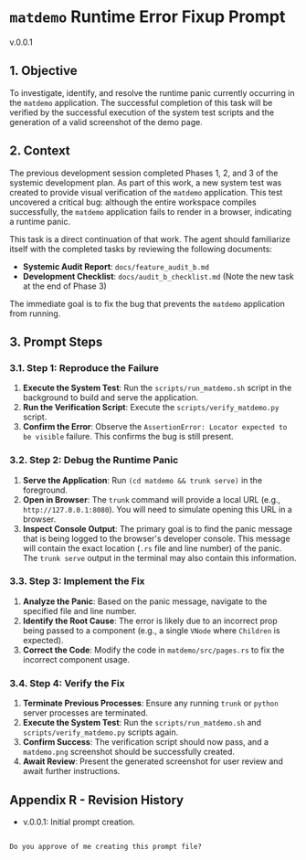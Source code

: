 # `matdemo` Runtime Error Fixup Prompt
v.0.0.1

## 1. Objective

To investigate, identify, and resolve the runtime panic currently occurring in the `matdemo` application. The successful completion of this task will be verified by the successful execution of the system test scripts and the generation of a valid screenshot of the demo page.

## 2. Context

The previous development session completed Phases 1, 2, and 3 of the systemic development plan. As part of this work, a new system test was created to provide visual verification of the `matdemo` application. This test uncovered a critical bug: although the entire workspace compiles successfully, the `matdemo` application fails to render in a browser, indicating a runtime panic.

This task is a direct continuation of that work. The agent should familiarize itself with the completed tasks by reviewing the following documents:
-   **Systemic Audit Report**: `docs/feature_audit_b.md`
-   **Development Checklist**: `docs/audit_b_checklist.md` (Note the new task at the end of Phase 3)

The immediate goal is to fix the bug that prevents the `matdemo` application from running.

## 3. Prompt Steps

### 3.1. Step 1: Reproduce the Failure

1.  **Execute the System Test**: Run the `scripts/run_matdemo.sh` script in the background to build and serve the application.
2.  **Run the Verification Script**: Execute the `scripts/verify_matdemo.py` script.
3.  **Confirm the Error**: Observe the `AssertionError: Locator expected to be visible` failure. This confirms the bug is still present.

### 3.2. Step 2: Debug the Runtime Panic

1.  **Serve the Application**: Run `(cd matdemo && trunk serve)` in the foreground.
2.  **Open in Browser**: The `trunk` command will provide a local URL (e.g., `http://127.0.0.1:8080`). You will need to simulate opening this URL in a browser.
3.  **Inspect Console Output**: The primary goal is to find the panic message that is being logged to the browser's developer console. This message will contain the exact location (`.rs` file and line number) of the panic. The `trunk serve` output in the terminal may also contain this information.

### 3.3. Step 3: Implement the Fix

1.  **Analyze the Panic**: Based on the panic message, navigate to the specified file and line number.
2.  **Identify the Root Cause**: The error is likely due to an incorrect prop being passed to a component (e.g., a single `VNode` where `Children` is expected).
3.  **Correct the Code**: Modify the code in `matdemo/src/pages.rs` to fix the incorrect component usage.

### 3.4. Step 4: Verify the Fix

1.  **Terminate Previous Processes**: Ensure any running `trunk` or `python` server processes are terminated.
2.  **Execute the System Test**: Run the `scripts/run_matdemo.sh` and `scripts/verify_matdemo.py` scripts again.
3.  **Confirm Success**: The verification script should now pass, and a `matdemo.png` screenshot should be successfully created.
4.  **Await Review**: Present the generated screenshot for user review and await further instructions.

## Appendix R - Revision History
- v.0.0.1: Initial prompt creation.
```

Do you approve of me creating this prompt file?
